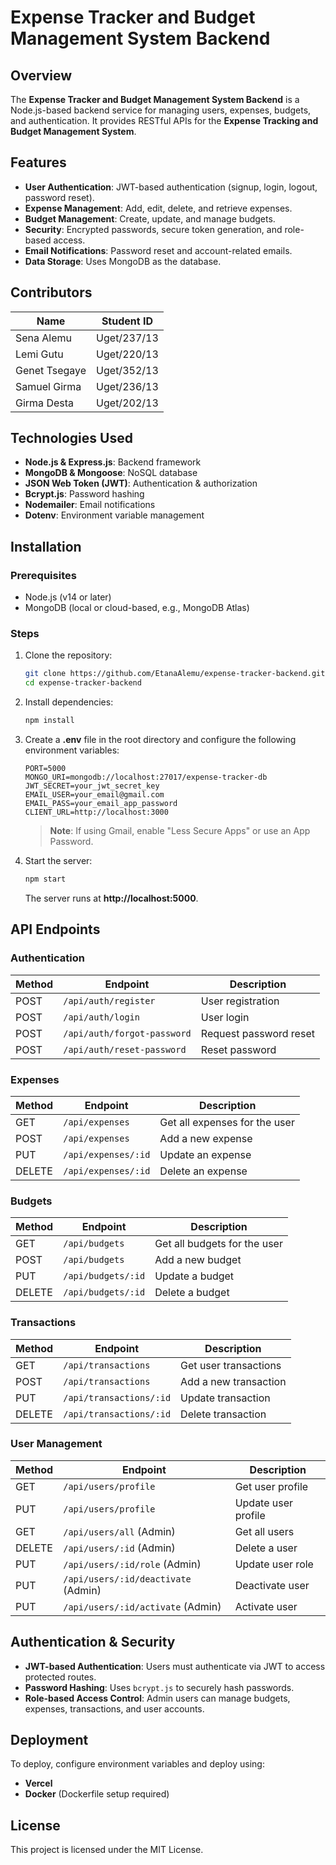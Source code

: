 # Expense Tracker and Budget Management System Backend

## Overview
The **Expense Tracker and Budget Management System Backend** is a Node.js-based backend service for managing users, expenses, budgets, and authentication. It provides RESTful APIs for the **Expense Tracking and Budget Management System**.

## Features
- **User Authentication**: JWT-based authentication (signup, login, logout, password reset).
- **Expense Management**: Add, edit, delete, and retrieve expenses.
- **Budget Management**: Create, update, and manage budgets.
- **Security**: Encrypted passwords, secure token generation, and role-based access.
- **Email Notifications**: Password reset and account-related emails.
- **Data Storage**: Uses MongoDB as the database.

## Contributors
| Name           | Student ID      |
|---------------|----------------|
| Sena Alemu    | Uget/237/13     |
| Lemi Gutu     | Uget/220/13     |
| Genet Tsegaye | Uget/352/13     |
| Samuel Girma  | Uget/236/13     |
| Girma Desta   | Uget/202/13     |

## Technologies Used
- **Node.js & Express.js**: Backend framework
- **MongoDB & Mongoose**: NoSQL database
- **JSON Web Token (JWT)**: Authentication & authorization
- **Bcrypt.js**: Password hashing
- **Nodemailer**: Email notifications
- **Dotenv**: Environment variable management

## Installation

### Prerequisites
- Node.js (v14 or later)
- MongoDB (local or cloud-based, e.g., MongoDB Atlas)

### Steps
1. Clone the repository:
   ```sh
   git clone https://github.com/EtanaAlemu/expense-tracker-backend.git
   cd expense-tracker-backend
   ```

2. Install dependencies:
   ```sh
   npm install
   ```

3. Create a **.env** file in the root directory and configure the following environment variables:
   ```env
   PORT=5000
   MONGO_URI=mongodb://localhost:27017/expense-tracker-db
   JWT_SECRET=your_jwt_secret_key
   EMAIL_USER=your_email@gmail.com
   EMAIL_PASS=your_email_app_password
   CLIENT_URL=http://localhost:3000
   ```
   > **Note**: If using Gmail, enable "Less Secure Apps" or use an App Password.

4. Start the server:
   ```sh
   npm start
   ```
   The server runs at **http://localhost:5000**.

## API Endpoints

### Authentication
| Method | Endpoint               | Description        |
|--------|------------------------|--------------------|
| POST   | `/api/auth/register`   | User registration |
| POST   | `/api/auth/login`      | User login        |
| POST   | `/api/auth/forgot-password` | Request password reset |
| POST   | `/api/auth/reset-password`  | Reset password |

### Expenses
| Method | Endpoint              | Description |
|--------|----------------------|-------------|
| GET    | `/api/expenses`      | Get all expenses for the user |
| POST   | `/api/expenses`      | Add a new expense |
| PUT    | `/api/expenses/:id`  | Update an expense |
| DELETE | `/api/expenses/:id`  | Delete an expense |

### Budgets
| Method | Endpoint          | Description |
|--------|------------------|-------------|
| GET    | `/api/budgets`    | Get all budgets for the user |
| POST   | `/api/budgets`    | Add a new budget |
| PUT    | `/api/budgets/:id` | Update a budget |
| DELETE | `/api/budgets/:id` | Delete a budget |

### Transactions
| Method | Endpoint              | Description |
|--------|----------------------|-------------|
| GET    | `/api/transactions`  | Get user transactions |
| POST   | `/api/transactions`  | Add a new transaction |
| PUT    | `/api/transactions/:id`  | Update transaction |
| DELETE | `/api/transactions/:id`  | Delete transaction |

### User Management
| Method | Endpoint              | Description |
|--------|----------------------|-------------|
| GET    | `/api/users/profile` | Get user profile |
| PUT    | `/api/users/profile` | Update user profile |
| GET    | `/api/users/all` (Admin) | Get all users |
| DELETE | `/api/users/:id` (Admin) | Delete a user |
| PUT    | `/api/users/:id/role` (Admin) | Update user role |
| PUT    | `/api/users/:id/deactivate` (Admin) | Deactivate user |
| PUT    | `/api/users/:id/activate` (Admin) | Activate user |

## Authentication & Security
- **JWT-based Authentication**: Users must authenticate via JWT to access protected routes.
- **Password Hashing**: Uses `bcrypt.js` to securely hash passwords.
- **Role-based Access Control**: Admin users can manage budgets, expenses, transactions, and user accounts.

## Deployment
To deploy, configure environment variables and deploy using:
- **Vercel**
- **Docker** (Dockerfile setup required)

## License
This project is licensed under the MIT License.
